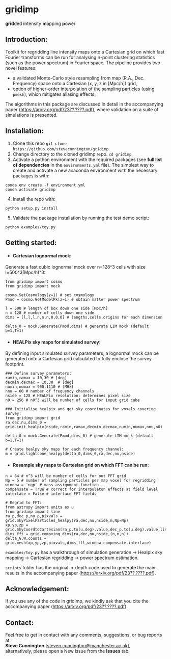 # gridimp
**grid**ded **i**ntensity **m**apping **p**ower

## Introduction:
Toolkit for regridding line intensity maps onto a Cartesian grid on which fast Fourier transforms can be run for analysing n-point clustering statistics (such as the power spectrum) in Fourier space. The pipeline provides two novel features: 
 - a validated Monte-Carlo style resampling from map (R.A., Dec. Frequency) space onto a Cartesian (x, y, z in [Mpc/h]) grid,
 - option of higher-order interpolation of the sampling particles (using ``pmesh``), which mitigates aliasing effects. 

The algorithms in this package are discussed in detail in the accompanying paper (https://arxiv.org/pdf/23??.????.pdf), where validation on a suite of simulations is presented.

## Installation:
1. Clone this repo `git clone https://github.com/stevecunnington/gridimp`.
2. Change directory to the cloned gridimp repo. ```cd gridimp```
3. Activate a python environment with the required packages (see **full list of dependencies** in the `environments.yml` file). The simplest way to create and activate a new anaconda environment with the necessary packages is with:
```
conda env create -f environment.yml
conda activate gridimp
```
4. Install the repo with:
```
python setup.py install
```
5. Validate the package installation by running the test demo script:
```
python examples/toy.py
```

## Getting started:

* #### Cartesian lognormal mock:
Generate a fast cubic lognormal mock over n=128^3 cells with size l=500^3(Mpc/h)^3:
```
from gridimp import cosmo
from gridimp import mock

cosmo.SetCosmology(z=1) # set cosmology
Pmod = cosmo.GetModelPk(z=1) # obtain matter power spectrum

l = 500 # length of box down one side [Mpc/h]
n = 128 # number of cells down one side
dims = [l,l,l,n,n,n,0,0,0] # lengths,cells,origins for each dimension

delta_0 = mock.Generate(Pmod,dims) # generate LIM mock (default b=1,T=1)
```

* #### HEALPix sky maps for simulated survey:
By defining input simulated survey parameters, a lognormal mock can be generated onto a Cartesian grid calculated to fully enclose the survey footprint.

```
### Define survey parameters:
ramin,ramax = 10,30 # [deg]
decmin,decmax = 10,30  # [deg]
numin,numax = 900,1110 # [MHz]
nnu = 60 # number of frequency channels
nside = 128 # HEALPix resolution: determines pixel size
n0 = 256 # n0^3 will be number of cells for input grid cube

### Initialise healpix and get sky coordinates for voxels covering survey:
from gridimp import grid
ra,dec,nu,dims_0 = grid.init_healpix(nside,ramin,ramax,decmin,decmax,numin,numax,nnu,n0)

delta_0 = mock.Generate(Pmod,dims_0) # generate LIM mock (default b=1,T=1)

# Create healpy sky maps for each frequency channel:
m = grid.lightcone_healpy(delta_0,dims_0,ra,dec,nu,nside)
```

* #### Resample sky maps to Cartesian grid on which FFT can be run:
```
n = 64 # n^3 will be number of cells for out FFT grid
Np = 5 # number of sampling particles per map voxel for regridding
window = 'ngp' # mass assignment function
compensate = True # correct for interpolaton effects at field level
interlace = False # interlace FFT fields

# Regrid to FFT:
from astropy import units as u
from gridimp import line
ra_p,dec_p,nu_p,pixvals = grid.SkyPixelParticles_healpy(ra,dec,nu,nside,m,Np=Np)
xp,yp,zp = grid.SkyCoordtoCartesian(ra_p.to(u.deg).value,dec_p.to(u.deg).value,line.nu21cm_to_z(nu_p),ramean_arr=ra.to(u.deg).value,decmean_arr=dec.to(u.deg).value,doTile=False)
dims_fft = grid.comoving_dims(ra,dec,nu,nside,(n,n,n))
delta_G,W,counts = grid.mesh(xp,yp,zp,pixvals,dims_fft,window,compensate,interlace)
```

``examples/toy.py`` has a walkthrough of simulation generation -> Healpix sky mapping -> Cartesian regridding -> power spectrum estimation.

``scripts`` folder has the original in-depth code used to generate the main results in the accompanying paper (https://arxiv.org/pdf/23??.????.pdf).


## Acknowledgement:
If you use any of the code in gridimp, we kindly ask that you cite the accompanying paper (https://arxiv.org/pdf/23??.????.pdf).

## Contact:
Feel free to get in contact with any comments, suggestions, or bug reports at:
<br /> **Steve Cunnington** [steven.cunnington@manchester.ac.uk],
<br /> alternatively, please open a New issue from the **Issues** tab.
